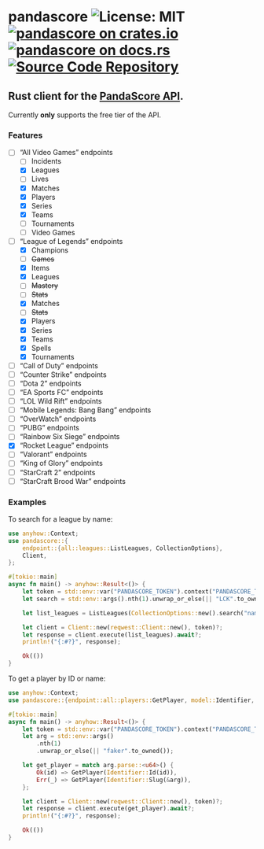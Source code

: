 # pandascore ![License: MIT](https://img.shields.io/badge/license-MIT-blue) [![pandascore on crates.io](https://img.shields.io/crates/v/pandascore)](https://crates.io/crates/pandascore) [![pandascore on docs.rs](https://docs.rs/pandascore/badge.svg)](https://docs.rs/pandascore) [![Source Code Repository](https://img.shields.io/badge/Code-On%20GitHub-blue?logo=GitHub)](https://github.com/ansg191/pandascore)

## Rust client for the [PandaScore API][__link0].

Currently **only** supports the free tier of the API.

### Features

* [ ] “All Video Games” endpoints
  * [ ] Incidents
  * [x] Leagues
  * [ ] Lives
  * [x] Matches
  * [x] Players
  * [x] Series
  * [x] Teams
  * [ ] Tournaments
  * [ ] Video Games
* [ ] “League of Legends” endpoints
  * [x] Champions
  * [ ] ~~Games~~
  * [x] Items
  * [x] Leagues
  * [ ] ~~Mastery~~
  * [ ] ~~Stats~~
  * [x] Matches
  * [ ] ~~Stats~~
  * [x] Players
  * [x] Series
  * [x] Teams
  * [x] Spells
  * [x] Tournaments
* [ ] “Call of Duty” endpoints
* [ ] “Counter Strike” endpoints
* [ ] “Dota 2” endpoints
* [ ] “EA Sports FC” endpoints
* [ ] “LOL Wild Rift” endpoints
* [ ] “Mobile Legends: Bang Bang” endpoints
* [ ] “OverWatch” endpoints
* [ ] “PUBG” endpoints
* [ ] “Rainbow Six Siege” endpoints
* [x] “Rocket League” endpoints
* [ ] “Valorant” endpoints
* [ ] “King of Glory” endpoints
* [ ] “StarCraft 2” endpoints
* [ ] “StarCraft Brood War” endpoints

### Examples

To search for a league by name:

```rust
use anyhow::Context;
use pandascore::{
    endpoint::{all::leagues::ListLeagues, CollectionOptions},
    Client,
};

#[tokio::main]
async fn main() -> anyhow::Result<()> {
    let token = std::env::var("PANDASCORE_TOKEN").context("PANDASCORE_TOKEN missing")?;
    let search = std::env::args().nth(1).unwrap_or_else(|| "LCK".to_owned());

    let list_leagues = ListLeagues(CollectionOptions::new().search("name", search));

    let client = Client::new(reqwest::Client::new(), token)?;
    let response = client.execute(list_leagues).await?;
    println!("{:#?}", response);

    Ok(())
}

```

To get a player by ID or name:

```rust
use anyhow::Context;
use pandascore::{endpoint::all::players::GetPlayer, model::Identifier, Client};

#[tokio::main]
async fn main() -> anyhow::Result<()> {
    let token = std::env::var("PANDASCORE_TOKEN").context("PANDASCORE_TOKEN missing")?;
    let arg = std::env::args()
        .nth(1)
        .unwrap_or_else(|| "faker".to_owned());

    let get_player = match arg.parse::<u64>() {
        Ok(id) => GetPlayer(Identifier::Id(id)),
        Err(_) => GetPlayer(Identifier::Slug(&arg)),
    };

    let client = Client::new(reqwest::Client::new(), token)?;
    let response = client.execute(get_player).await?;
    println!("{:#?}", response);

    Ok(())
}

```


 [__link0]: https://pandascore.co/
